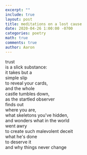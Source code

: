 ```yaml
---
excerpt: ""
include: true
layout: post
title: meditations on a lost cause 
date: 2020-04-26 1:00:00 -0700
categories: poetry
math: true
comments: true
author: Aaron
---
```


trust  
is a slick substance:  
it takes but a  
simple slip  
to reveal your cards,  
and the whole  
castle tumbles down,  
as the startled observer  
finds out  
where you are,  
what skeletons you've hidden,  
and wonders what in the world  
went awry  
to create such malevolent deceit  
what he's done  
to deserve it  
and why things never change
